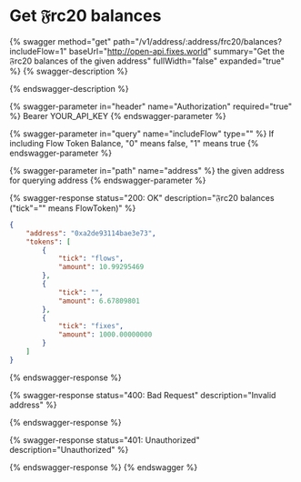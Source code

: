 # Get 𝔉rc20 balances

{% swagger method="get" path="/v1/address/:address/frc20/balances?includeFlow=1" baseUrl="http://open-api.fixes.world" summary="Get the 𝔉rc20 balances of the given address" fullWidth="false" expanded="true" %}
{% swagger-description %}

{% endswagger-description %}

{% swagger-parameter in="header" name="Authorization" required="true" %}
Bearer YOUR\_API\_KEY
{% endswagger-parameter %}

{% swagger-parameter in="query" name="includeFlow" type="" %}
If including Flow Token Balance, "0" means false, "1" means true
{% endswagger-parameter %}

{% swagger-parameter in="path" name="address" %}
the given address for querying address
{% endswagger-parameter %}

{% swagger-response status="200: OK" description="𝔉rc20 balances ("tick"="" means FlowToken)" %}
```json
{
    "address": "0xa2de93114bae3e73",
    "tokens": [
        {
            "tick": "flows",
            "amount": 10.99295469
        },
        {
            "tick": "",
            "amount": 6.67809801
        },
        {
            "tick": "fixes",
            "amount": 1000.00000000
        }
    ]
}
```
{% endswagger-response %}

{% swagger-response status="400: Bad Request" description="Invalid address" %}

{% endswagger-response %}

{% swagger-response status="401: Unauthorized" description="Unauthorized" %}

{% endswagger-response %}
{% endswagger %}

